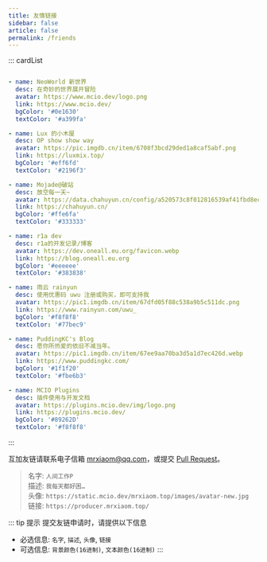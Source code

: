 ```yaml
---
title: 友情链接
sidebar: false
article: false
permalink: /friends
---
```


::: cardList
```yaml

- name: NeoWorld 新世界
  desc: 在奇妙的世界展开冒险
  avatar: https://www.mcio.dev/logo.png
  link: https://www.mcio.dev/
  bgColor: '#0e1630'
  textColor: '#a399fa'

- name: Lux 的小木屋
  desc: OP show show way
  avatar: https://pic.imgdb.cn/item/6708f3bcd29ded1a8caf5abf.png
  link: https://luxmix.top/
  bgColor: '#eff6fd'
  textColor: '#2196f3'

- name: Mojade@破站
  desc: 放空每一天~
  avatar: https://data.chahuyun.cn/config/a520573c8f012816539af41fbd8ecc65.jpg
  link: https://chahuyun.cn/
  bgColor: '#ffe6fa'
  textColor: '#333333'

- name: r1a dev
  desc: r1a的开发记录/博客
  avatar: https://dev.oneall.eu.org/favicon.webp
  link: https://blog.oneall.eu.org
  bgColor: '#eeeeee'
  textColor: '#383838'

- name: 雨云 rainyun
  desc: 使用优惠码 uwu 注册或购买，即可支持我
  avatar: https://pic1.imgdb.cn/item/67dfd05f88c538a9b5c511dc.png
  link: https://www.rainyun.com/uwu_
  bgColor: '#f8f8f8'
  textColor: '#77bec9'

- name: PuddingKC's Blog
  desc: 愿你所热爱的依旧不减当年。
  avatar: https://pic1.imgdb.cn/item/67ee9aa70ba3d5a1d7ec426d.webp
  link: https://www.puddingkc.com/
  bgColor: '#1f1f20'
  textColor: '#fbe6b3'

- name: MCIO Plugins
  desc: 插件使用与开发文档
  avatar: https://plugins.mcio.dev/img/logo.png
  link: https://plugins.mcio.dev/
  bgColor: '#89262D'
  textColor: '#f8f8f8'

```
:::

互加友链请联系电子信箱 [mrxiaom@qq.com](mailto:mrxiaom@qq.com)，或提交 [Pull Request](https://github.com/MrXiaoM/blog/edit/main/docs/@pages/friends.md)。

> 名字: `人间工作P`  
> 描述: `我每天都好困…`  
> 头像: `https://static.mcio.dev/mrxiaom.top/images/avatar-new.jpg`  
> 链接: `https://producer.mrxiaom.top/`

::: tip 提示
提交友链申请时，请提供以下信息

+ 必选信息: `名字`, `描述`, `头像`, `链接`  
+ 可选信息: `背景颜色(16进制)`, `文本颜色(16进制)`
:::
